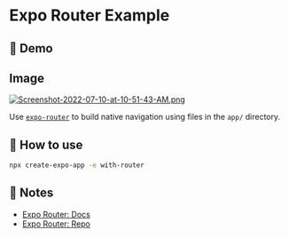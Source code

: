 # Expo Router Example


## 📝 Demo

## Image
[![Screenshot-2022-07-10-at-10-51-43-AM.png](https://i.postimg.cc/28qdPwXh/Screen-Recording-2023-05-25-at-2-14-49-PM-Adobe-Express.gif)](https://postimg.cc/ppHnjDvL)

Use [`expo-router`](https://expo.github.io/router) to build native navigation using files in the `app/` directory.

## 🚀 How to use

```sh
npx create-expo-app -e with-router
```

## 📝 Notes

- [Expo Router: Docs](https://expo.github.io/router)
- [Expo Router: Repo](https://github.com/expo/router)

